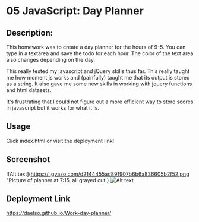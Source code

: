 # 05 JavaScript: Day Planner

## Description:
This homework was to create a day planner for the hours of 9-5. You can type in a textarea and save the todo for each hour. The color of the text area also changes depending on the day.

This really tested my javascript and jQuery skills thus far. This really taught me how moment js works and (painfully) taught me that its output is stored as a string. It also gave me some new skills in working with jquery functions and html datasets.

It's frustrating that I could not figure out a more efficient way to store scores in javascript but it works for what it is.


## Usage 
Click index.html or visit the deployment link!

## Screenshot
![Alt text](https://i.gyazo.com/d2144455ad891907b6b6a836605b2f52.png "Picture of planner at 7:15, all grayed out.)
![Alt text](https://i.gyazo.com/3ea8a0381b0c5d41c1b0a8c3deeaaa59.png "Schedule if it was noon")

## Deployment Link
https://daelso.github.io/Work-day-planner/
